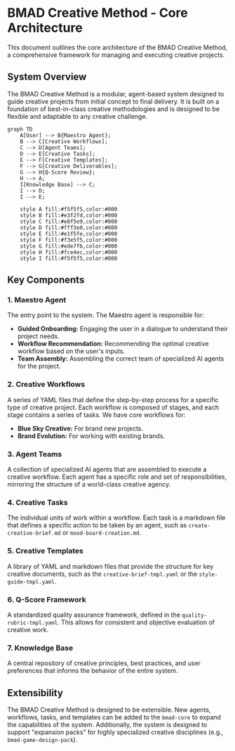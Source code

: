 # BMAD Creative Method - Core Architecture

This document outlines the core architecture of the BMAD Creative Method, a comprehensive framework for managing and executing creative projects.

## System Overview

The BMAD Creative Method is a modular, agent-based system designed to guide creative projects from initial concept to final delivery. It is built on a foundation of best-in-class creative methodologies and is designed to be flexible and adaptable to any creative challenge.

```mermaid
graph TD
    A[User] --> B{Maestro Agent};
    B --> C[Creative Workflows];
    C --> D[Agent Teams];
    D --> E[Creative Tasks];
    E --> F[Creative Templates];
    F --> G[Creative Deliverables];
    G --> H{Q-Score Review};
    H --> A;
    I[Knowledge Base] --> C;
    I --> D;
    I --> E;

    style A fill:#f5f5f5,color:#000
    style B fill:#e3f2fd,color:#000
    style C fill:#e8f5e9,color:#000
    style D fill:#fff3e0,color:#000
    style E fill:#e1f5fe,color:#000
    style F fill:#f3e5f5,color:#000
    style G fill:#ede7f6,color:#000
    style H fill:#fce4ec,color:#000
    style I fill:#f5f5f5,color:#000
```

## Key Components

### 1. Maestro Agent
The entry point to the system. The Maestro agent is responsible for:
-   **Guided Onboarding:** Engaging the user in a dialogue to understand their project needs.
-   **Workflow Recommendation:** Recommending the optimal creative workflow based on the user's inputs.
-   **Team Assembly:** Assembling the correct team of specialized AI agents for the project.

### 2. Creative Workflows
A series of YAML files that define the step-by-step process for a specific type of creative project. Each workflow is composed of stages, and each stage contains a series of tasks. We have core workflows for:
-   **Blue Sky Creative:** For brand new projects.
-   **Brand Evolution:** For working with existing brands.

### 3. Agent Teams
A collection of specialized AI agents that are assembled to execute a creative workflow. Each agent has a specific role and set of responsibilities, mirroring the structure of a world-class creative agency.

### 4. Creative Tasks
The individual units of work within a workflow. Each task is a markdown file that defines a specific action to be taken by an agent, such as `create-creative-brief.md` or `mood-board-creation.md`.

### 5. Creative Templates
A library of YAML and markdown files that provide the structure for key creative documents, such as the `creative-brief-tmpl.yaml` or the `style-guide-tmpl.yaml`.

### 6. Q-Score Framework
A standardized quality assurance framework, defined in the `quality-rubric-tmpl.yaml`. This allows for consistent and objective evaluation of creative work.

### 7. Knowledge Base
A central repository of creative principles, best practices, and user preferences that informs the behavior of the entire system.

## Extensibility

The BMAD Creative Method is designed to be extensible. New agents, workflows, tasks, and templates can be added to the `bmad-core` to expand the capabilities of the system. Additionally, the system is designed to support "expansion packs" for highly specialized creative disciplines (e.g., `bmad-game-design-pack`).
